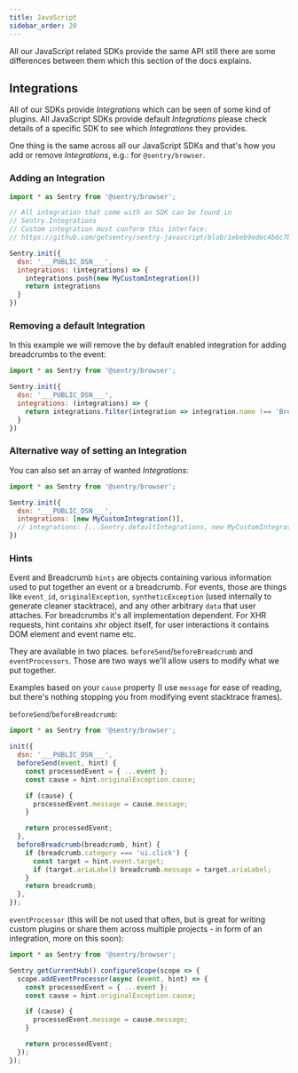 ```yaml
---
title: JavaScript
sidebar_order: 20
---
```


All our JavaScript related SDKs provide the same API still there are some differences between them
which this section of the docs explains.

## Integrations

All of our SDKs provide _Integrations_ which can be seen of some kind of plugins. All JavaScript SDKs provide default _Integrations_ please check  details of a specific SDK to see which _Integrations_ they provides.

One thing is the same across all our JavaScript SDKs and that's how you add or remove _Integrations_, e.g.: for `@sentry/browser`.

### Adding an Integration

```javascript
import * as Sentry from '@sentry/browser';

// All integration that come with an SDK can be found in 
// Sentry.Integrations
// Custom integration must conform this interface:
// https://github.com/getsentry/sentry-javascript/blob/1ebeb9edec4b6c7b07a61e0caac426a66eedaf2a/packages/types/src/index.ts#L205

Sentry.init({
  dsn: '___PUBLIC_DSN___',
  integrations: (integrations) => {
    integrations.push(new MyCustomIntegration())
    return integrations
  }
})
```

### Removing a default Integration

In this example we will remove the by default enabled integration for adding breadcrumbs to the event:

```javascript
import * as Sentry from '@sentry/browser';

Sentry.init({
  dsn: '___PUBLIC_DSN___',
  integrations: (integrations) => {
    return integrations.filter(integration => integration.name !== 'Breadcrumbs');
  }
})
```

### Alternative way of setting an Integration

You can also set an array of wanted _Integrations_:
```javascript
import * as Sentry from '@sentry/browser';

Sentry.init({
  dsn: '___PUBLIC_DSN___',
  integrations: [new MyCustomIntegration()],
  // integrations: [...Sentry.defaultIntegrations, new MyCustomIntegration()], 
})
```

### Hints

Event and Breadcrumb `hints` are objects containing various information used to put together an event or a breadcrumb. For events, those are things like `event_id`, `originalException`, `syntheticException` (used internally to generate cleaner stacktrace), and any other arbitrary `data` that user attaches. For breadcrumbs it's all implementation dependent. For XHR requests, hint contains xhr object itself, for user interactions it contains DOM element and event name etc.

They are available in two places. `beforeSend`/`beforeBreadcrumb` and `eventProcessors`. Those are two ways we'll allow users to modify what we put together.

Examples based on your `cause` property (I use `message` for ease of reading, but there's nothing stopping you from modifying event stacktrace frames).

`beforeSend`/`beforeBreadcrumb`:

```javascript
import * as Sentry from '@sentry/browser';

init({
  dsn: '___PUBLIC_DSN___',
  beforeSend(event, hint) {
    const processedEvent = { ...event };
    const cause = hint.originalException.cause;

    if (cause) {
      processedEvent.message = cause.message;
    }

    return processedEvent;
  },
  beforeBreadcrumb(breadcrumb, hint) {
    if (breadcrumb.category === 'ui.click') {
      const target = hint.event.target;
      if (target.ariaLabel) breadcrumb.message = target.ariaLabel;
    }
    return breadcrumb;
  },
});
```

`eventProcessor` (this will be not used that often, but is great for writing custom plugins or share them across multiple projects - in form of an integration, more on this soon):

```js
import * as Sentry from '@sentry/browser';

Sentry.getCurrentHub().configureScope(scope => {
  scope.addEventProcessor(async (event, hint) => {
    const processedEvent = { ...event };
    const cause = hint.originalException.cause;

    if (cause) {
      processedEvent.message = cause.message;
    }

    return processedEvent;
  });
});
```
